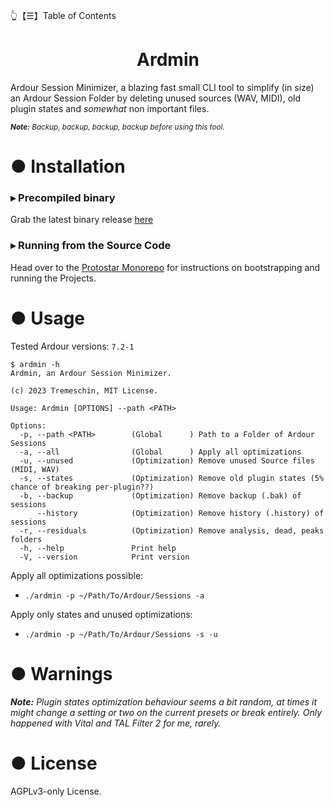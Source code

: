 👆【☰】Table of Contents

<div align="center">
    <h1>Ardmin</h1>
</div>

Ardour Session Minimizer, a blazing fast small CLI tool to simplify (in size) an Ardour Session Folder by deleting unused sources (WAV, MIDI), old plugin states and _somewhat_ non important files.

<sub><i><b>Note:</b> Backup, backup, backup, backup before using this tool.</i></sub>

# ● Installation

### ▸ Precompiled binary
Grab the latest binary release [here](https://github.com/BrokenSource/Ardmin/releases/latest)

### ▸ Running from the Source Code
Head over to the [Protostar Monorepo](https://github.com/Tremeschin/Protostar) for instructions on bootstrapping and running the Projects.

# ● Usage

Tested Ardour versions: `7.2-1`

```
$ ardmin -h
Ardmin, an Ardour Session Minimizer.

(c) 2023 Tremeschin, MIT License.

Usage: Ardmin [OPTIONS] --path <PATH>

Options:
  -p, --path <PATH>        (Global      ) Path to a Folder of Ardour Sessions
  -a, --all                (Global      ) Apply all optimizations
  -u, --unused             (Optimization) Remove unused Source files (MIDI, WAV)
  -s, --states             (Optimization) Remove old plugin states (5% chance of breaking per-plugin??)
  -b, --backup             (Optimization) Remove backup (.bak) of sessions
      --history            (Optimization) Remove history (.history) of sessions
  -r, --residuals          (Optimization) Remove analysis, dead, peaks folders
  -h, --help               Print help
  -V, --version            Print version
```

Apply all optimizations possible:
- `./ardmin -p ~/Path/To/Ardour/Sessions -a`

Apply only states and unused optimizations:
- `./ardmin -p ~/Path/To/Ardour/Sessions -s -u`

# ● Warnings

<i><b>Note:</b> Plugin states optimization behaviour seems a bit random, at times it might change a setting or two on the current presets or break entirely. Only happened with Vital and TAL Filter 2 for me, rarely.</i>

# ● License

AGPLv3-only License.
